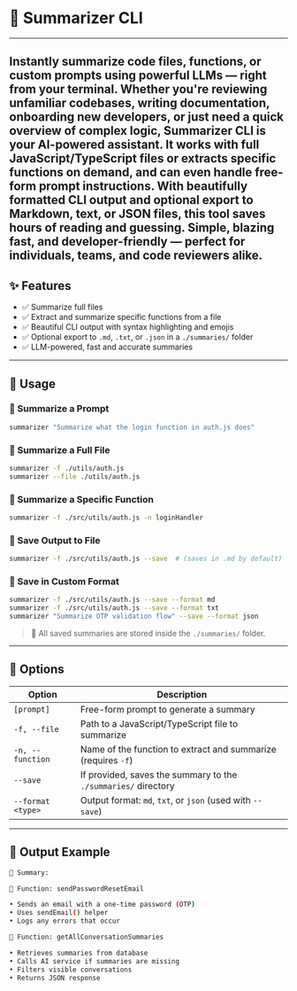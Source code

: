 # 🚀 Summarizer CLI

--- 

Instantly summarize code files, functions, or custom prompts using powerful LLMs — right from your terminal. Whether you're reviewing unfamiliar codebases, writing documentation, onboarding new developers, or just need a quick overview of complex logic, Summarizer CLI is your AI-powered assistant. It works with full JavaScript/TypeScript files or extracts specific functions on demand, and can even handle free-form prompt instructions. With beautifully formatted CLI output and optional export to Markdown, text, or JSON files, this tool saves hours of reading and guessing. Simple, blazing fast, and developer-friendly — perfect for individuals, teams, and code reviewers alike.
---

## ✨ Features

* ✅ Summarize full files
* ✅ Extract and summarize specific functions from a file
* ✅ Beautiful CLI output with syntax highlighting and emojis
* ✅ Optional export to `.md`, `.txt`, or `.json` in a `./summaries/` folder
* ✅ LLM-powered, fast and accurate summaries

---

## 🚀 Usage

### 🔹 Summarize a Prompt

```bash
summarizer "Summarize what the login function in auth.js does"
```

### 🔹 Summarize a Full File

```bash
summarizer -f ./utils/auth.js
summarizer --file ./utils/auth.js
```

### 🔹 Summarize a Specific Function

```bash
summarizer -f ./src/utils/auth.js -n loginHandler
```

### 🔹 Save Output to File

```bash
summarizer -f ./src/utils/auth.js --save  # (saves in .md by default)
```

### 🔹 Save in Custom Format

```bash
summarizer -f ./src/utils/auth.js --save --format md
summarizer -f ./src/utils/auth.js --save --format txt
summarizer "Summarize OTP validation flow" --save --format json
```

> 📁 All saved summaries are stored inside the `./summaries/` folder.

---

## 🧾 Options

| Option            | Description                                                    |
| ----------------- | -------------------------------------------------------------- |
| `[prompt]`        | Free-form prompt to generate a summary                         |
| `-f, --file`      | Path to a JavaScript/TypeScript file to summarize              |
| `-n, --function`  | Name of the function to extract and summarize (requires `-f`)  |
| `--save`          | If provided, saves the summary to the `./summaries/` directory |
| `--format <type>` | Output format: `md`, `txt`, or `json` (used with `--save`)     |

---

## 🧠 Output Example

```bash
📄 Summary:

📌 Function: sendPasswordResetEmail

• Sends an email with a one-time password (OTP)
• Uses sendEmail() helper
• Logs any errors that occur

📌 Function: getAllConversationSummaries

• Retrieves summaries from database
• Calls AI service if summaries are missing
• Filters visible conversations
• Returns JSON response
```
